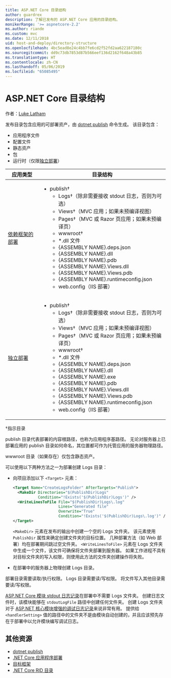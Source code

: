 ```yaml
---
title: ASP.NET Core 目录结构
author: guardrex
description: 了解已发布的 ASP.NET Core 应用的目录结构。
monikerRange: '>= aspnetcore-2.2'
ms.author: riande
ms.custom: mvc
ms.date: 12/11/2018
uid: host-and-deploy/directory-structure
ms.openlocfilehash: 4bc5ead8e24c4bb7fe6cd2f52fd2aa622187180c
ms.sourcegitcommit: dd9c73db7853d87b566eef136d2162f648a43b85
ms.translationtype: HT
ms.contentlocale: zh-CN
ms.lasthandoff: 05/06/2019
ms.locfileid: "65085495"
---
```

# <a name="aspnet-core-directory-structure"></a>ASP.NET Core 目录结构

作者：[Luke Latham](https://github.com/guardrex)

发布目录包含应用的可部署资产，由 [dotnet publish](/dotnet/core/tools/dotnet-publish) 命令生成。 该目录包含：

* 应用程序文件
* 配置文件
* 静态资产
* 包
* 运行时（仅限[独立部署](/dotnet/core/deploying/#self-contained-deployments-scd)）

| 应用类型 | 目录结构 |
| -------- | ------------------- |
| [依赖框架的部署](/dotnet/core/deploying/#framework-dependent-deployments-fdd) | <ul><li>publish&dagger;<ul><li>Logs&dagger;（除非需要接收 stdout 日志，否则为可选）</li><li>Views&dagger;（MVC 应用；如果未预编译视图）</li><li>Pages&dagger;（MVC 或 Razor 页应用；如果未预编译页）</li><li>wwwroot&dagger;</li><li>*\.dll 文件</li><li>{ASSEMBLY NAME}.deps.json</li><li>{ASSEMBLY NAME}.dll</li><li>{ASSEMBLY NAME}.pdb</li><li>{ASSEMBLY NAME}.Views.dll</li><li>{ASSEMBLY NAME}.Views.pdb</li><li>{ASSEMBLY NAME}.runtimeconfig.json</li><li>web.config（IIS 部署）</li></ul></li></ul> |
| [独立部署](/dotnet/core/deploying/#self-contained-deployments-scd) | <ul><li>publish&dagger;<ul><li>Logs&dagger;（除非需要接收 stdout 日志，否则为可选）</li><li>Views&dagger;（MVC 应用；如果未预编译视图）</li><li>Pages&dagger;（MVC 或 Razor 页应用；如果未预编译页）</li><li>wwwroot&dagger;</li><li>\*.dll 文件</li><li>{ASSEMBLY NAME}.deps.json</li><li>{ASSEMBLY NAME}.dll</li><li>{ASSEMBLY NAME}.exe</li><li>{ASSEMBLY NAME}.pdb</li><li>{ASSEMBLY NAME}.Views.dll</li><li>{ASSEMBLY NAME}.Views.pdb</li><li>{ASSEMBLY NAME}.runtimeconfig.json</li><li>web.config（IIS 部署）</li></ul></li></ul> |

&dagger;指示目录

publish 目录代表部署的内容根路径，也称为应用程序基路径。 无论对服务器上已部署应用的 publish 目录如何命名，其位置都可作为托管应用的服务器物理路径。

wwwroot 目录（如果存在）仅包含静态资产。

可以使用以下两种方法之一为部署创建 Logs 目录：

* 向项目添加以下 `<Target>` 元素：

   ```xml
   <Target Name="CreateLogsFolder" AfterTargets="Publish">
     <MakeDir Directories="$(PublishDir)Logs" 
              Condition="!Exists('$(PublishDir)Logs')" />
     <WriteLinesToFile File="$(PublishDir)Logs\.log" 
                       Lines="Generated file" 
                       Overwrite="True" 
                       Condition="!Exists('$(PublishDir)Logs\.log')" />
   </Target>
   ```

   `<MakeDir>` 元素在发布的输出中创建一个空的 Logs 文件夹。 该元素使用 `PublishDir` 属性来确定创建文件夹的目标位置。 几种部署方法（如 Web 部署）均在部署期间跳过空文件夹。 `<WriteLinesToFile>` 元素在 Logs 文件夹中生成一个文件，该文件可确保将文件夹部署到服务器。 如果工作进程不具有对目标文件夹的写入权限，则使用此方法的文件夹创建操作将失败。

* 在部署中的服务器上物理创建 Logs 目录。

部署目录需要读取/执行权限。 Logs 目录需要读/写权限。 将文件写入其他目录需要读/写权限。

[ASP.NET Core 模块 stdout 日志记录](xref:host-and-deploy/aspnet-core-module#log-creation-and-redirection)在部署中不需要 Logs 文件夹。 创建日志文件时，该模块能够在 `stdoutLogFile` 路径中创建任何文件夹。 创建 Logs 文件夹对于 [ASP.NET 核心模块增强的调试日志记录](xref:host-and-deploy/aspnet-core-module#enhanced-diagnostic-logs)来说非常有用。 提供给 `<handlerSetting>` 值的路径中的文件夹不是由模块自动创建的，并且应该预先存在于部署中以允许模块编写调试日志。

## <a name="additional-resources"></a>其他资源

* [dotnet publish](/dotnet/core/tools/dotnet-publish)
* [.NET Core 应用程序部署](/dotnet/core/deploying/)
* [目标框架](/dotnet/standard/frameworks)
* [.NET Core RID 目录](/dotnet/core/rid-catalog)
